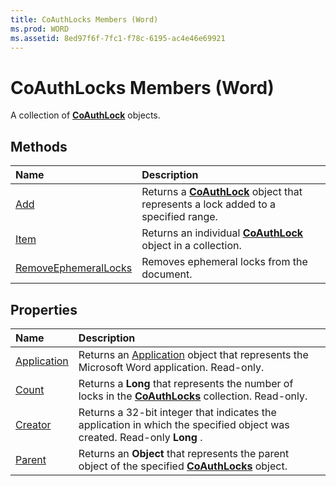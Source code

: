 ```yaml
---
title: CoAuthLocks Members (Word)
ms.prod: WORD
ms.assetid: 8ed97f6f-7fc1-f78c-6195-ac4e46e69921
---
```



# CoAuthLocks Members (Word)
A collection of  **[CoAuthLock](coauthlock-object-word.md)** objects.

## Methods



|**Name**|**Description**|
|:-----|:-----|
|[Add](coauthlocks-add-method-word.md)|Returns a  **[CoAuthLock](coauthlock-object-word.md)** object that represents a lock added to a specified range.|
|[Item](coauthlocks-item-method-word.md)|Returns an individual  **[CoAuthLock](coauthlock-object-word.md)** object in a collection.|
|[RemoveEphemeralLocks](coauthlocks-removeephemerallocks-method-word.md)|Removes ephemeral locks from the document.|

## Properties



|**Name**|**Description**|
|:-----|:-----|
|[Application](coauthlocks-application-property-word.md)|Returns an [Application](application-object-word.md) object that represents the Microsoft Word application. Read-only.|
|[Count](coauthlocks-count-property-word.md)|Returns a  **Long** that represents the number of locks in the **[CoAuthLocks](coauthlocks-object-word.md)** collection. Read-only.|
|[Creator](coauthlocks-creator-property-word.md)|Returns a 32-bit integer that indicates the application in which the specified object was created. Read-only  **Long** .|
|[Parent](coauthlocks-parent-property-word.md)|Returns an  **Object** that represents the parent object of the specified **[CoAuthLocks](coauthlocks-object-word.md)** object.|

